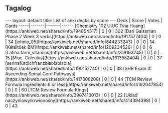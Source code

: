 <h2>Tagalog</h2>
---
layout: default
title: List of anki decks by score
---
Deck | Score | Votes | Cards
-----|-------|-------|------
[Chemistry 102 UIUC Tina Huang](https://ankiweb.net/shared/info/194854317) | 0 | 0 | 302
[Dari Galssman Phase 2 Week 3 verbs](https://ankiweb.net/shared/info/1917577404) | 0 | 0 | 34
[johnio_05](https://ankiweb.net/shared/info/644233243) | 0 | 0 | 14
[Kétéltűek BM](https://ankiweb.net/shared/info/1269234526) | 0 | 0 | 6
[Latina:farm_vitamins](https://ankiweb.net/shared/info/319193245) | 0 | 0 | 15
[Misc. Calculus](https://ankiweb.net/shared/info/1613552404) | 0 | 0 | 37
[serinafürdichfranzblablablabla](https://ankiweb.net/shared/info/1190152740) | 0 | 0 | 38
[SHB Exam 3: Ascending Spinal Cord Pathways](https://ankiweb.net/shared/info/1417308208) | 0 | 0 | 44
[TCM Review Formula Ingredients 6 or less](https://ankiweb.net/shared/info/4192047854) | 0 | 0 | 60
[TCM Review Formula Kings](https://ankiweb.net/shared/info/3987413013) | 0 | 0 | 22
[Układ naczyniowy/krwionośny](https://ankiweb.net/shared/info/414394398) | 0 | 0 | 43
